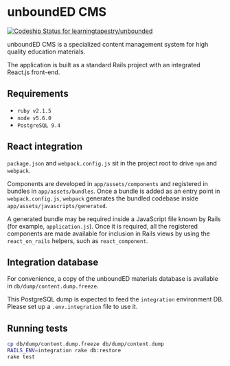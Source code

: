 # unboundED CMS

[ ![Codeship Status for learningtapestry/unbounded](https://codeship.com/projects/bae631f0-5a22-0133-cd42-72256058fde0/status?branch=master)](https://codeship.com/projects/110252)

unboundED CMS is a specialized content management system for high quality
education materials.

The application is built as a standard Rails project with an integrated React.js
front-end.

## Requirements

* `ruby v2.1.5`
* `node v5.6.0`
* `PostgreSQL 9.4`

## React integration

`package.json` and `webpack.config.js` sit in the project root to drive `npm`
and `webpack`.

Components are developed in `app/assets/components` and registered in bundles
in `app/assets/bundles`. Once a bundle is added as an entry point in
`webpack.config.js`, `webpack` generates the bundled codebase inside
`app/assets/javascripts/generated`.

A generated bundle may be required inside a JavaScript file known by Rails 
(for example, `application.js`). Once it is required, all the registered
components are made available for inclusion in Rails views by using the
`react_on_rails` helpers, such as `react_component`.

## Integration database

For convenience, a copy of the unboundED materials database is available
in `db/dump/content.dump.freeze`.

This PostgreSQL dump is expected to feed the `integration` environment DB.
Please set up a `.env.integration` file to use it.

## Running tests

```bash
cp db/dump/content.dump.freeze db/dump/content.dump
RAILS_ENV=integration rake db:restore
rake test
```
